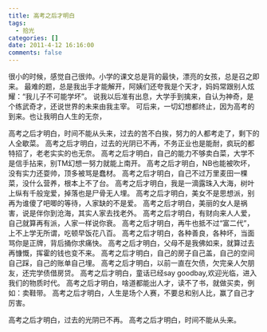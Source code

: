 ```yaml
---
title: 高考之后才明白
tags:
  - 拾光
categories: []
date: 2011-4-12 16:16:00
comments: false
---
```


很小的时候，感觉自己很帅。小学的课文总是背的最快，漂亮的女孩，总是召之即来。
最难的题，总是我出手才能解开，阿姨们还夸我是个天才，妈妈常跟别人炫耀：“我儿子不可能学坏”。
说我以后准有出息，大学手到擒来，自认为神奇，是个练武奇才，还说世界的未来由我主宰。
可后来，一切幻想都终止，因为高考的到来。也让我明白人生的无奈，
<!-- more -->

高考之后才明白，时间不能从头来，过去的苦不白挨，努力的人都考走了，剩下的人全歇菜。
高考之后才明白，过去的光阴已不再，不务正业也是能耐，疯玩的都特招了，老老实实的也无奈。
高考之后才明白，自己的能力不够卖白菜，大学不是信手拈来，别TM幻想一努力就能上南开。
高考之后才明白，NB也能被吹坏，没有实力还耍帅，顶多被骂是蠢材。
高考之后才明白，自己不过万里麦田一棵菜，没什么营养，根本上不了台。
高考之后才明白，我是一滴露珠入大海，树叶上纵有千般宠爱，掉落也是尸骨无人埋。
高考之后才明白，美女不是思想派，别再为谁傻了吧唧的等待，人家缺的不是爱。
高考之后才明白，美丽的女人是祸害，说是伴你到沧海，其实人家去找老外。
高考之后才明白，有财向来人人爱，自己就算再有派，人家一样说你衰。
高考之后才明白，再牛也抵不过“富二代”，上不上学无所谓，吃顿早饭花八百。
高考之后才明白，各种善良，各种坏，当面骂你是正牌，背后捅你求痛快。
高考之后才明白，父母不是我佛如来，就算过去再慷慨，挥霍的钱也变不来。
高考之后才明白，自己的房子自己盖，自己的空间自己踩，自己的账单自己埋。
高考之后才明白，以前一直在欠债，欠完亲人欠朋友，还完学债借房贷。
高考之后才明白，童话已经say goodbay,欢迎光临，进入我们的物质时代。
高考之后才明白，啥道都能出人才，读不了书，就做买卖，例如：卖鞋带。
高考之后才明白，人生是场个人赛，不要总和别人比，赢了自己才厉害。

高考之后才明白，过去的光阴已不再。
高考之后才明白，时间不能从头来。